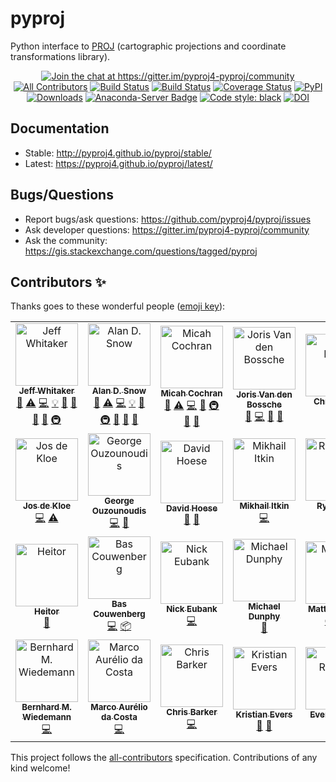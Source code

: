 # pyproj
 
Python interface to [PROJ](http://proj.org) (cartographic projections and coordinate transformations library).

<p align="center">
<a href="https://gitter.im/pyproj4-pyproj/community?utm_source=badge&utm_medium=badge&utm_campaign=pr-badge&utm_content=badge"><img alt="Join the chat at https://gitter.im/pyproj4-pyproj/community" src="https://badges.gitter.im/pyproj4-pyproj/community.svg"></a>
<a href="#contributors"><img alt="All Contributors" src="https://img.shields.io/badge/all_contributors-28-orange.svg?style=flat-square"></a>
<a href="https://travis-ci.org/pyproj4/pyproj"><img alt="Build Status" src="https://travis-ci.org/pyproj4/pyproj.svg"></a>
<a href="https://ci.appveyor.com/project/jswhit/pyproj"><img alt="Build Status" src="https://ci.appveyor.com/api/projects/status/8xkka4s97uwhkc64/branch/master?svg=true"></a>
<a href="https://coveralls.io/github/pyproj4/pyproj?branch=master"><img alt="Coverage Status" src="https://coveralls.io/repos/github/pyproj4/pyproj/badge.svg?branch=master"></a>
<a href="https://badge.fury.io/py/pyproj"><img alt="PyPI" src="https://badge.fury.io/py/pyproj.svg"></a>
<a href="https://pepy.tech/project/pyproj"><img alt="Downloads" src="https://pepy.tech/badge/pyproj"></a>
<a href="https://anaconda.org/conda-forge/pyproj"><img alt="Anaconda-Server Badge" src="https://anaconda.org/conda-forge/pyproj/badges/version.svg"></a>
<a href="https://github.com/python/black"><img alt="Code style: black" src="https://img.shields.io/badge/code%20style-black-000000.svg"></a>
<a href="https://zenodo.org/badge/latestdoi/28607354"><img alt="DOI" src="https://zenodo.org/badge/28607354.svg"></a>
</p>


## Documentation

- Stable: http://pyproj4.github.io/pyproj/stable/
- Latest: https://pyproj4.github.io/pyproj/latest/

## Bugs/Questions

- Report bugs/ask questions: https://github.com/pyproj4/pyproj/issues
- Ask developer questions: https://gitter.im/pyproj4-pyproj/community
- Ask the community: https://gis.stackexchange.com/questions/tagged/pyproj

## Contributors ✨

Thanks goes to these wonderful people ([emoji key](https://allcontributors.org/docs/en/emoji-key)):

<!-- ALL-CONTRIBUTORS-LIST:START - Do not remove or modify this section -->
<!-- prettier-ignore -->
<table>
  <tr>
    <td align="center"><a href="https://github.com/jswhit"><img src="https://avatars2.githubusercontent.com/u/579593?v=4" width="100px;" alt="Jeff Whitaker"/><br /><sub><b>Jeff Whitaker</b></sub></a><br /><a href="https://github.com/snowman2/pyproj/commits?author=jswhit" title="Documentation">📖</a> <a href="https://github.com/snowman2/pyproj/commits?author=jswhit" title="Tests">⚠️</a> <a href="https://github.com/snowman2/pyproj/commits?author=jswhit" title="Code">💻</a> <a href="#example-jswhit" title="Examples">💡</a> <a href="#ideas-jswhit" title="Ideas, Planning, & Feedback">🤔</a> <a href="#review-jswhit" title="Reviewed Pull Requests">👀</a> <a href="#question-jswhit" title="Answering Questions">💬</a> <a href="#maintenance-jswhit" title="Maintenance">🚧</a> <a href="#infra-jswhit" title="Infrastructure (Hosting, Build-Tools, etc)">🚇</a></td>
    <td align="center"><a href="https://www.linkedin.com/in/alan-snow-55bb8726/"><img src="https://avatars3.githubusercontent.com/u/8699967?v=4" width="100px;" alt="Alan D. Snow"/><br /><sub><b>Alan D. Snow</b></sub></a><br /><a href="https://github.com/snowman2/pyproj/commits?author=snowman2" title="Documentation">📖</a> <a href="https://github.com/snowman2/pyproj/commits?author=snowman2" title="Tests">⚠️</a> <a href="https://github.com/snowman2/pyproj/commits?author=snowman2" title="Code">💻</a> <a href="#example-snowman2" title="Examples">💡</a> <a href="#maintenance-snowman2" title="Maintenance">🚧</a> <a href="#infra-snowman2" title="Infrastructure (Hosting, Build-Tools, etc)">🚇</a> <a href="#ideas-snowman2" title="Ideas, Planning, & Feedback">🤔</a> <a href="#review-snowman2" title="Reviewed Pull Requests">👀</a> <a href="#question-snowman2" title="Answering Questions">💬</a></td>
    <td align="center"><a href="https://github.com/micahcochran"><img src="https://avatars0.githubusercontent.com/u/7433104?v=4" width="100px;" alt="Micah Cochran"/><br /><sub><b>Micah Cochran</b></sub></a><br /><a href="https://github.com/snowman2/pyproj/commits?author=micahcochran" title="Documentation">📖</a> <a href="https://github.com/snowman2/pyproj/commits?author=micahcochran" title="Tests">⚠️</a> <a href="https://github.com/snowman2/pyproj/commits?author=micahcochran" title="Code">💻</a> <a href="#maintenance-micahcochran" title="Maintenance">🚧</a> <a href="#infra-micahcochran" title="Infrastructure (Hosting, Build-Tools, etc)">🚇</a> <a href="#review-micahcochran" title="Reviewed Pull Requests">👀</a> <a href="#question-micahcochran" title="Answering Questions">💬</a></td>
    <td align="center"><a href="https://jorisvandenbossche.github.io/"><img src="https://avatars2.githubusercontent.com/u/1020496?v=4" width="100px;" alt="Joris Van den Bossche"/><br /><sub><b>Joris Van den Bossche</b></sub></a><br /><a href="https://github.com/snowman2/pyproj/commits?author=jorisvandenbossche" title="Documentation">📖</a> <a href="https://github.com/snowman2/pyproj/commits?author=jorisvandenbossche" title="Code">💻</a> <a href="#ideas-jorisvandenbossche" title="Ideas, Planning, & Feedback">🤔</a> <a href="#review-jorisvandenbossche" title="Reviewed Pull Requests">👀</a></td>
    <td align="center"><a href="https://github.com/cjmayo"><img src="https://avatars1.githubusercontent.com/u/921089?v=4" width="100px;" alt="Chris Mayo"/><br /><sub><b>Chris Mayo</b></sub></a><br /><a href="https://github.com/snowman2/pyproj/commits?author=cjmayo" title="Tests">⚠️</a></td>
    <td align="center"><a href="https://www.petrel.org"><img src="https://avatars1.githubusercontent.com/u/2298266?v=4" width="100px;" alt="Charles Karney"/><br /><sub><b>Charles Karney</b></sub></a><br /><a href="https://github.com/snowman2/pyproj/commits?author=cffk" title="Code">💻</a> <a href="https://github.com/snowman2/pyproj/commits?author=cffk" title="Tests">⚠️</a></td>
    <td align="center"><a href="http://www.justaprogrammer.net/profile/justin"><img src="https://avatars3.githubusercontent.com/u/146930?v=4" width="100px;" alt="Justin Dearing"/><br /><sub><b>Justin Dearing</b></sub></a><br /><a href="#infra-zippy1981" title="Infrastructure (Hosting, Build-Tools, etc)">🚇</a></td>
  </tr>
  <tr>
    <td align="center"><a href="https://github.com/jdkloe"><img src="https://avatars3.githubusercontent.com/u/1906112?v=4" width="100px;" alt="Jos de Kloe"/><br /><sub><b>Jos de Kloe</b></sub></a><br /><a href="https://github.com/snowman2/pyproj/commits?author=jdkloe" title="Code">💻</a> <a href="https://github.com/snowman2/pyproj/commits?author=jdkloe" title="Tests">⚠️</a></td>
    <td align="center"><a href="https://github.com/georgeouzou"><img src="https://avatars3.githubusercontent.com/u/16732042?v=4" width="100px;" alt="George Ouzounoudis"/><br /><sub><b>George Ouzounoudis</b></sub></a><br /><a href="https://github.com/snowman2/pyproj/commits?author=georgeouzou" title="Code">💻</a> <a href="#ideas-georgeouzou" title="Ideas, Planning, & Feedback">🤔</a></td>
    <td align="center"><a href="https://github.com/djhoese"><img src="https://avatars3.githubusercontent.com/u/1828519?v=4" width="100px;" alt="David Hoese"/><br /><sub><b>David Hoese</b></sub></a><br /><a href="#review-djhoese" title="Reviewed Pull Requests">👀</a> <a href="#ideas-djhoese" title="Ideas, Planning, & Feedback">🤔</a></td>
    <td align="center"><a href="http://mitkin.github.io"><img src="https://avatars3.githubusercontent.com/u/3927849?v=4" width="100px;" alt="Mikhail Itkin"/><br /><sub><b>Mikhail Itkin</b></sub></a><br /><a href="https://github.com/snowman2/pyproj/commits?author=mitkin" title="Code">💻</a></td>
    <td align="center"><a href="http://dopplershift.github.io"><img src="https://avatars2.githubusercontent.com/u/221526?v=4" width="100px;" alt="Ryan May"/><br /><sub><b>Ryan May</b></sub></a><br /><a href="https://github.com/snowman2/pyproj/commits?author=dopplershift" title="Code">💻</a></td>
    <td align="center"><a href="https://github.com/artttt"><img src="https://avatars3.githubusercontent.com/u/4626281?v=4" width="100px;" alt="artttt"/><br /><sub><b>artttt</b></sub></a><br /><a href="#ideas-artttt" title="Ideas, Planning, & Feedback">🤔</a></td>
    <td align="center"><a href="http://ocefpaf.github.io/python4oceanographers"><img src="https://avatars1.githubusercontent.com/u/950575?v=4" width="100px;" alt="Filipe"/><br /><sub><b>Filipe</b></sub></a><br /><a href="#infra-ocefpaf" title="Infrastructure (Hosting, Build-Tools, etc)">🚇</a> <a href="https://github.com/snowman2/pyproj/commits?author=ocefpaf" title="Code">💻</a> <a href="#platform-ocefpaf" title="Packaging/porting to new platform">📦</a></td>
  </tr>
  <tr>
    <td align="center"><a href="https://github.com/heitorPB"><img src="https://avatars2.githubusercontent.com/u/13461702?v=4" width="100px;" alt="Heitor"/><br /><sub><b>Heitor</b></sub></a><br /><a href="https://github.com/snowman2/pyproj/commits?author=heitorPB" title="Documentation">📖</a></td>
    <td align="center"><a href="https://github.com/sebastic"><img src="https://avatars3.githubusercontent.com/u/4605306?v=4" width="100px;" alt="Bas Couwenberg"/><br /><sub><b>Bas Couwenberg</b></sub></a><br /><a href="https://github.com/snowman2/pyproj/commits?author=sebastic" title="Code">💻</a> <a href="#platform-sebastic" title="Packaging/porting to new platform">📦</a></td>
    <td align="center"><a href="https://github.com/nickeubank"><img src="https://avatars0.githubusercontent.com/u/9683693?v=4" width="100px;" alt="Nick Eubank"/><br /><sub><b>Nick Eubank</b></sub></a><br /><a href="https://github.com/snowman2/pyproj/commits?author=nickeubank" title="Code">💻</a></td>
    <td align="center"><a href="https://www.math.uwaterloo.ca/~mdunphy/"><img src="https://avatars3.githubusercontent.com/u/9088426?v=4" width="100px;" alt="Michael Dunphy"/><br /><sub><b>Michael Dunphy</b></sub></a><br /><a href="https://github.com/snowman2/pyproj/commits?author=mdunphy" title="Documentation">📖</a></td>
    <td align="center"><a href="http://matthew.dynevor.org"><img src="https://avatars2.githubusercontent.com/u/67612?v=4" width="100px;" alt="Matthew Brett"/><br /><sub><b>Matthew Brett</b></sub></a><br /><a href="#infra-matthew-brett" title="Infrastructure (Hosting, Build-Tools, etc)">🚇</a> <a href="#platform-matthew-brett" title="Packaging/porting to new platform">📦</a></td>
    <td align="center"><a href="https://naboa.de"><img src="https://avatars1.githubusercontent.com/u/10531844?v=4" width="100px;" alt="Jakob de Maeyer "/><br /><sub><b>Jakob de Maeyer </b></sub></a><br /><a href="https://github.com/snowman2/pyproj/commits?author=jdemaeyer" title="Code">💻</a></td>
    <td align="center"><a href="https://gitter.im"><img src="https://avatars2.githubusercontent.com/u/8518239?v=4" width="100px;" alt="The Gitter Badger"/><br /><sub><b>The Gitter Badger</b></sub></a><br /><a href="https://github.com/snowman2/pyproj/commits?author=gitter-badger" title="Documentation">📖</a></td>
  </tr>
  <tr>
    <td align="center"><a href="http://lizards.opensuse.org/author/bmwiedemann/"><img src="https://avatars3.githubusercontent.com/u/637990?v=4" width="100px;" alt="Bernhard M. Wiedemann"/><br /><sub><b>Bernhard M. Wiedemann</b></sub></a><br /><a href="https://github.com/snowman2/pyproj/commits?author=bmwiedemann" title="Code">💻</a></td>
    <td align="center"><a href="https://github.com/ReallyNiceGuy"><img src="https://avatars0.githubusercontent.com/u/6545730?v=4" width="100px;" alt="Marco Aurélio da Costa"/><br /><sub><b>Marco Aurélio da Costa</b></sub></a><br /><a href="https://github.com/snowman2/pyproj/commits?author=ReallyNiceGuy" title="Code">💻</a></td>
    <td align="center"><a href="http://response.restoration.noaa.gov"><img src="https://avatars2.githubusercontent.com/u/916576?v=4" width="100px;" alt="Chris Barker"/><br /><sub><b>Chris Barker</b></sub></a><br /><a href="https://github.com/snowman2/pyproj/commits?author=ChrisBarker-NOAA" title="Code">💻</a></td>
    <td align="center"><a href="https://evers.dev/"><img src="https://avatars3.githubusercontent.com/u/13132571?v=4" width="100px;" alt="Kristian Evers"/><br /><sub><b>Kristian Evers</b></sub></a><br /><a href="#question-kbevers" title="Answering Questions">💬</a> <a href="#ideas-kbevers" title="Ideas, Planning, & Feedback">🤔</a></td>
    <td align="center"><a href="http://www.spatialys.com/en/about/"><img src="https://avatars2.githubusercontent.com/u/1192433?v=4" width="100px;" alt="Even Rouault"/><br /><sub><b>Even Rouault</b></sub></a><br /><a href="#question-rouault" title="Answering Questions">💬</a></td>
    <td align="center"><a href="https://github.com/cgohlke"><img src="https://avatars3.githubusercontent.com/u/483428?v=4" width="100px;" alt="Christoph Gohlke"/><br /><sub><b>Christoph Gohlke</b></sub></a><br /><a href="#platform-cgohlke" title="Packaging/porting to new platform">📦</a></td>
    <td align="center"><a href="https://github.com/chrrrisw"><img src="https://avatars0.githubusercontent.com/u/5555320?v=4" width="100px;" alt="Chris Willoughby"/><br /><sub><b>Chris Willoughby</b></sub></a><br /><a href="https://github.com/snowman2/pyproj/commits?author=chrrrisw" title="Code">💻</a></td>
  </tr>
</table>

<!-- ALL-CONTRIBUTORS-LIST:END -->

This project follows the [all-contributors](https://github.com/all-contributors/all-contributors) specification. Contributions of any kind welcome!